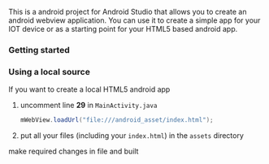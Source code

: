 This is a android project for Android Studio that allows you to create an android webview application. You can use it to create a simple app for your IOT device or as a starting point for your HTML5 based android app.

### Getting started

### Using a local source

If you want to create a local HTML5 android app

1. uncomment line **29** in `MainActivity.java`

	```java
	mWebView.loadUrl("file:///android_asset/index.html");
	```

2. put all your files (including your `index.html`) in the `assets` directory

make required changes in file and built
